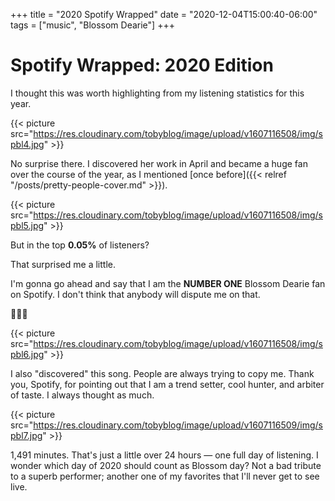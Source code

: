 +++
title = "2020 Spotify Wrapped"
date = "2020-12-04T15:00:40-06:00"
tags = ["music", "Blossom Dearie"]
+++
# Spotify Wrapped: 2020 Edition

I thought this was worth highlighting from my listening statistics for this year.

{{< picture src="https://res.cloudinary.com/tobyblog/image/upload/v1607116508/img/spbl4.jpg" >}}

No surprise there. I discovered her work in April and became a huge fan over the course of the year, as I mentioned [once before]({{< relref "/posts/pretty-people-cover.md" >}}). 

{{< picture src="https://res.cloudinary.com/tobyblog/image/upload/v1607116508/img/spbl5.jpg" >}}

But in the top **0.05%** of listeners? 

That surprised me a little. 

I'm gonna go ahead and say that I am the **NUMBER ONE** Blossom Dearie fan on Spotify. I don't think that anybody will dispute me on that.

🌹🤴🏻

{{< picture src="https://res.cloudinary.com/tobyblog/image/upload/v1607116508/img/spbl6.jpg" >}}

I also "discovered" this song. People are always trying to copy me. Thank you, Spotify, for pointing out that I am a trend setter, cool hunter, and arbiter of taste. I always thought as much.

{{< picture src="https://res.cloudinary.com/tobyblog/image/upload/v1607116509/img/spbl7.jpg" >}}

1,491 minutes. That's just a little over 24 hours — one full day of listening. I wonder which day of 2020 should count as Blossom day? Not a bad tribute to a superb performer; another one of my favorites that I'll never get to see live. 